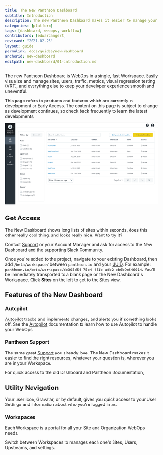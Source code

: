 ```yaml
---
title: The New Pantheon Dashboard
subtitle: Introduction
description: The new Pantheon Dashboard makes it easier to manage your WebOps from one Workspace fast.
categories: [platform]
tags: [dashboard, webops, workflow]
contributors: [edwardangert]
reviewed: "2021-02-26"
layout: guide
permalink: docs/guides/new-dashboard
anchorid: new-dashboard
editpath: new-dashboard/01-introduction.md
---
```


The new Pantheon Dashboard is WebOps in a single, fast Workspace. Easily visualize and manage sites, users, traffic, metrics, visual regression testing (VRT), and everything else to keep your developer experience smooth and uneventful.

<Alert title="Early Access" type="info" icon="leaf">

This page refers to products and features which are currently in development or Early Access. The content on this page is subject to change as development continues, so check back frequently to learn the latest developments.

</Alert>

![A screenshot of the new Dashboard shows a Workspace with a list of sites](../../../images/dashboard/new-dashboard/workspace.png)

## Get Access

The New Dashboard shows long lists of sites within seconds, does this other really cool thing, and looks really nice. Want to try it?

Contact [Support](/support) or your Account Manager and ask for access to the New Dashboard and the supporting Slack Community.

Once you're added to the project, navigate to your existing Dashboard, then add `/beta/workspace/` between `pantheon.io` and your [UUID](/glossary#uuid). For example: `pantheon.io/beta/workspace/de305d54-75b4-431b-adb2-eb6b9e546014`. You'll be immediately transported to a blank page on the New Dashboard's Workspace. Click **Sites** on the left to get to the Sites view.

## Features of the New Dashboard

### Autopilot

[Autopilot](https://pantheon.io/autopilot?docs) tracks and implements changes, and alerts you if something looks off. See the [Autopilot](/autopilot) documentation to learn how to use Autopilot to handle your WebOps.

### Pantheon Support

The same great [Support](/support) you already love. The New Dashboard makes it easier to find the right resources, whatever your question is, wherever you are in your Workspace.

For quick access to the old Dashboard and Pantheon Documentation, <i className="fa fa-question-circle"></i>

## Utility Navigation

Your user icon, Gravatar, or <i className="fa fa-user-circle"></i> by default, gives you quick access to your User Settings and information about who you're logged in as.

### Workspaces

Each Workspace is a portal for all your Site and Organization WebOps needs.

Switch between Workspaces to manages each one's Sites, Users, Upstreams, and settings.
